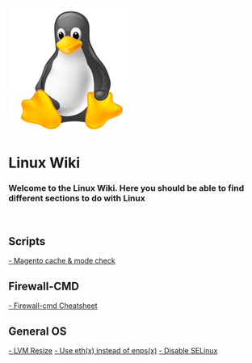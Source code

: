<img src="https://github.com/Ashdf1992/wiki/blob/main/assets/images/linux-icon-28163.png" width="250"/>

# Linux Wiki
### Welcome to the Linux Wiki. Here you should be able to find different sections to do with Linux

<br>

## Scripts
[- Magento cache & mode check](/Linux/MagentoModeCheck)
<br>

## Firewall-CMD
[- Firewall-cmd Cheatsheet](/Linux/FirewallCMD-Cheatsheet)
<br>

## General OS
[- LVM Resize](/Linux/LVM_Resize)
[- Use eth(x) instead of enps(x)](/Linux/enps0toeth0)
[- Disable SELinux](/Linux/disable-selinux)
<br>
